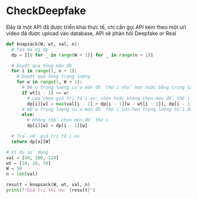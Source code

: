 # CheckDeepfake

Đây là một API đã được triển khai thực tế, chỉ cần gọi API kèm theo một url video đã được upload vào database, API sẽ phản hồi Deepfake or Real

```python
def knapsack(W, wt, val, n):
  # Tạo mảng dp
  dp = [[0 for _ in range(W + 1)] for _ in range(n + 1)]

  # Duyệt qua từng món đồ
  for i in range(1, n + 1):
    # Duyệt qua từng trọng lượng
    for w in range(1, W + 1):
      # Nếu trọng lượng của món đồ thứ i nhỏ hơn hoặc bằng trọng lượng tối đa
      if wt[i - 1] <= w:
        # Lựa chọn giá trị tối ưu: chọn hoặc không chọn món đồ thứ i
        dp[i][w] = max(val[i - 1] + dp[i - 1][w - wt[i - 1]], dp[i - 1][w])
      # Nếu trọng lượng của món đồ thứ i lớn hơn trọng lượng tối đa
      else:
        # Không thể chọn món đồ thứ i
        dp[i][w] = dp[i - 1][w]

  # Trả về giá trị tối ưu
  return dp[n][W]

# Ví dụ sử dụng
val = [60, 100, 120]
wt = [10, 20, 30]
W = 50
n = len(val)

result = knapsack(W, wt, val, n)
print(f"Giá trị tối ưu: {result}")
```
